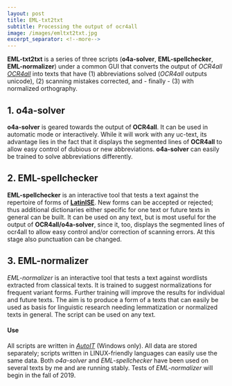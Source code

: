 ```yaml
---
layout: post
title: EML-txt2txt
subtitle: Processing the output of ocr4all
image: /images/emltxt2txt.jpg
excerpt_separator: <!--more-->
---
```

**EML-txt2txt** is a series of three scripts (**o4a-solver**, **EML-spellchecker**, **EML-normalizer**) under a common GUI that converts the output of *OCR4all* [*OCR4all*](jramminger.github.io/ocr4all/) into texts that have (1) abbreviations solved (*OCR4all* outputs unicode), (2) scanning mistakes corrected, and - finally - (3) with normalized orthography. 
<!--more-->

## 1. o4a-solver
**o4a-solver** is geared towards the output of **OCR4all**. It can be used in automatic mode or interactively. While it will work with any uc-text, its advantage lies in the fact that it displays the segmented lines of **OCR4all** to allow easy control of dubious or new abbreviations. **o4a-solver** can easily be trained to solve abbreviations differently.

## 2. EML-spellchecker
**EML-spellchecker**  is an interactive tool that tests a text against the repertoire of forms of [**LatinISE**](jramminger.github.io/corpora/). New forms can be accepted or rejected; thus additional dictionaries either specific for one text or future texts in general can be built. It can be used on any text, but is most useful for the output of **OCR4all/o4a-solver**, since it, too, displays the segmented lines of ocr4all to allow easy control and/or correction of scanning errors. At this stage also punctuation can be changed.

## 3. EML-normalizer
*EML-normalizer*  is an interactive tool that tests a text against wordlists extracted from classical texts. It is trained to suggest normalizations for frequent variant forms. Further training will improve the results for individual and future texts. The aim is to produce a form of a texts that can easily be used as basis for linguistic research needing lemmatization or normalized texts in general. The script can be used on any text.


#### Use
All scripts are written in [*AutoIT*](www.autoitscript.com/site/autoit/) (Windows only). All data are stored separately; scripts written in LINUX-friendly languages can easily use the same data. Both *o4a-solver* and *EML-spellchecker* have been used on several texts by me and are running stably. Tests of *EML-normalizer* will begin in the fall of 2019.
